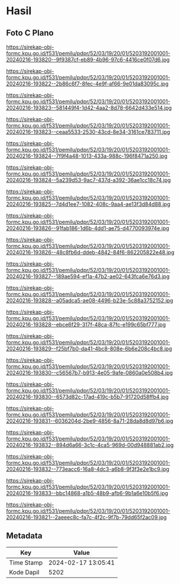 # Hasil

## Foto C Plano

https://sirekap-obj-formc.kpu.go.id/f531/pemilu/pdpr/52/03/19/20/01/5203192001001-20240216-193820--9f9387cf-eb89-4b96-97c6-4416ce0f07d6.jpg

https://sirekap-obj-formc.kpu.go.id/f531/pemilu/pdpr/52/03/19/20/01/5203192001001-20240216-193822--2b86c6f7-8fec-4e9f-af66-9e01da83095c.jpg

https://sirekap-obj-formc.kpu.go.id/f531/pemilu/pdpr/52/03/19/20/01/5203192001001-20240216-193823--581449f4-1d42-4aa2-8d78-6642d433e514.jpg

https://sirekap-obj-formc.kpu.go.id/f531/pemilu/pdpr/52/03/19/20/01/5203192001001-20240216-193823--ceaa5533-2530-43cd-8e34-3161ce783711.jpg

https://sirekap-obj-formc.kpu.go.id/f531/pemilu/pdpr/52/03/19/20/01/5203192001001-20240216-193824--7f9f4a48-1013-433a-988c-196f8471a250.jpg

https://sirekap-obj-formc.kpu.go.id/f531/pemilu/pdpr/52/03/19/20/01/5203192001001-20240216-193824--5a239d53-9ac7-437d-a392-36ae1cc18c74.jpg

https://sirekap-obj-formc.kpu.go.id/f531/pemilu/pdpr/52/03/19/20/01/5203192001001-20240216-193825--7d4d1ee7-1082-408c-9aa4-ae13f3d84d88.jpg

https://sirekap-obj-formc.kpu.go.id/f531/pemilu/pdpr/52/03/19/20/01/5203192001001-20240216-193826--91fab186-1d6b-4dd1-ae75-d4770093974e.jpg

https://sirekap-obj-formc.kpu.go.id/f531/pemilu/pdpr/52/03/19/20/01/5203192001001-20240216-193826--48c8fb6d-ddeb-4842-84f6-862205822e48.jpg

https://sirekap-obj-formc.kpu.go.id/f531/pemilu/pdpr/52/03/19/20/01/5203192001001-20240216-193827--189ae594-ef1a-47b2-ae02-643fca6e76d3.jpg

https://sirekap-obj-formc.kpu.go.id/f531/pemilu/pdpr/52/03/19/20/01/5203192001001-20240216-193828--a05adca5-ae08-4496-b23e-5c88a3752152.jpg

https://sirekap-obj-formc.kpu.go.id/f531/pemilu/pdpr/52/03/19/20/01/5203192001001-20240216-193828--ebce6f29-317f-48ca-87fc-e199c65bf777.jpg

https://sirekap-obj-formc.kpu.go.id/f531/pemilu/pdpr/52/03/19/20/01/5203192001001-20240216-193829--f25bf7b0-da41-4bc8-808e-6b6e208c4bc8.jpg

https://sirekap-obj-formc.kpu.go.id/f531/pemilu/pdpr/52/03/19/20/01/5203192001001-20240216-193830--c56567b7-b913-4e05-9afe-0860a0e508b4.jpg

https://sirekap-obj-formc.kpu.go.id/f531/pemilu/pdpr/52/03/19/20/01/5203192001001-20240216-193830--6573d82c-17ad-419c-b5b7-91720d58ffb4.jpg

https://sirekap-obj-formc.kpu.go.id/f531/pemilu/pdpr/52/03/19/20/01/5203192001001-20240216-193831--6036204d-2be9-4856-8a71-28da8d8d97b6.jpg

https://sirekap-obj-formc.kpu.go.id/f531/pemilu/pdpr/52/03/19/20/01/5203192001001-20240216-193832--894d6a66-3c1c-4ca5-969d-00d948881ab2.jpg

https://sirekap-obj-formc.kpu.go.id/f531/pemilu/pdpr/52/03/19/20/01/5203192001001-20240216-193832--773eacc6-16a8-4dc3-a6b8-9f3f3e2e1bc9.jpg

https://sirekap-obj-formc.kpu.go.id/f531/pemilu/pdpr/52/03/19/20/01/5203192001001-20240216-193833--bbc14868-a1b5-48b9-afb6-9b1a6e10b5f6.jpg

https://sirekap-obj-formc.kpu.go.id/f531/pemilu/pdpr/52/03/19/20/01/5203192001001-20240216-193821--2aeeec8c-fa7c-4f2c-9f7b-79dd65f2ac09.jpg


## Metadata

| Key        | Value               |
| ---------- | ------------------- |
| Time Stamp | 2024-02-17 13:05:41 |
| Kode Dapil | 5202                |



